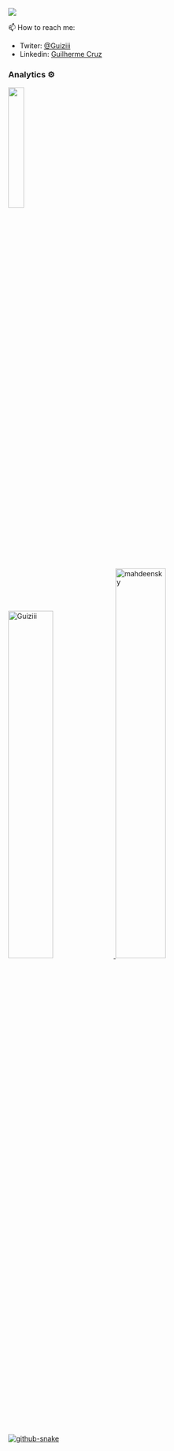 <!--
<p align="center">
<img src="https://trello-attachments.s3.amazonaws.com/5d7e8031eaec3e42c24aade0/5f0a309642c1865c609c1cac/df74c331c9663f2494361601a0c3ea70/dev.gif" ></img>
</p>
-->
![](https://trello-attachments.s3.amazonaws.com/5d7e8031eaec3e42c24aade0/5f0a309642c1865c609c1cac/90786249d0f501a332057f8db5f01ac3/bc9853a836254c4e926b405fa665ba19.gif)

📫 How to reach me:

- Twiter: [@Guiziii](https://twitter.com/Guiziii)
- Linkedin: [Guilherme Cruz](https://www.linkedin.com/in/guilherme-cruz-a6146a72/)

<!--
**Guiziii/Guiziii** is a ✨ _special_ ✨ repository because its `README.md` (this file) appears on your GitHub profile.

Here are some ideas to get you started:

- 🔭 I’m currently working on ...
- 🌱 I’m currently learning ...
- 👯 I’m looking to collaborate on ...
- 🤔 I’m looking for help with ...
- 💬 Ask me about ...
- 📫 How to reach me: ...
- 😄 Pronouns: ...
- ⚡ Fun fact: ...
-->

### Analytics ⚙️

 

<p align="left">
  
<a href="https://github.com/Guiziii">
  <img height="25%" src="https://github-readme-stats-eight-theta.vercel.app/api/top-langs/?username=Guiziii&layout=compact&langs_count=8"/>
  <br/>
  <img width="42.5%" src="https://github-readme-stats-git-masterrstaa-rickstaa.vercel.app/api?username=guiziii&show_icons=true&locale=en&theme=radical" alt="Guiziii" />
  <img width="45%" src="https://github-readme-streak-stats.herokuapp.com/?user=guiziii&theme=radical" alt="mahdeensky" />
  
  <picture>
    <source media="(prefers-color-scheme: dark)" srcset="https://raw.githubusercontent.com/MahdeenSky/MahdeenSky/output/github-contribution-grid-snake-dark.svg" />
    <source media="(prefers-color-scheme: light)" srcset="https://raw.githubusercontent.com/MahdeenSky/MahdeenSky/output/github-contribution-grid-snake.svg" />
    <img alt="github-snake" src="github-snake.svg" />
  </picture>
  
</a>
</p>


 
<p align="center">
 
</p>

